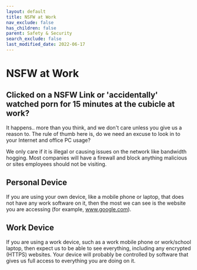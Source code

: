 ```yaml
---
layout: default
title: NSFW at Work
nav_exclude: false
has_children: false
parent: Safety & Security
search_exclude: false
last_modified_date: 2022-06-17
---
```

# NSFW at Work
## Clicked on a NSFW Link or 'accidentally' watched porn for 15 minutes at the cubicle at work? 
It happens.. more than you think, and we don't care unless you give us a reason to. The rule of thumb here is, do we need an excuse to look in to your Internet and office PC usage? 

We only care if it is illegal or causing issues on the network like bandwidth hogging. Most companies will have a firewall and block anything malicious or sites employees should not be visiting. 

## Personal Device
If you are using your own device, like a mobile phone or laptop, that does not have any work software on it, then the most we can see is the website you are accessing (for example, www.google.com).

## Work Device 
If you are using a work device, such as a work mobile phone or work/school laptop, then expect us to be able to see everything, including any encrypted (HTTPS) websites. Your device will probably be controlled by software that gives us full access to everything you are doing on it.
